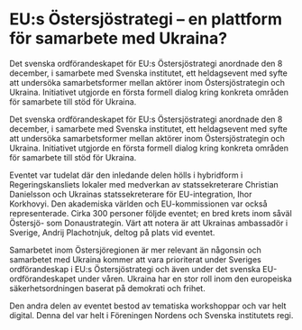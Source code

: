 # EU:s Östersjöstrategi – en plattform för samarbete med Ukraina?

Det svenska ordförandeskapet för EU:s Östersjöstrategi anordnade den 8 december, i samarbete med Svenska institutet, ett heldagsevent med syfte att undersöka samarbetsformer mellan aktörer inom Östersjöstrategin och Ukraina. Initiativet utgjorde en första formell dialog kring konkreta områden för samarbete till stöd för Ukraina.

Det svenska ordförandeskapet för EU:s Östersjöstrategi anordnade den 8 december, i samarbete med Svenska institutet, ett heldagsevent med syfte att undersöka samarbetsformer mellan aktörer inom Östersjöstrategin och Ukraina. Initiativet utgjorde en första formell dialog kring konkreta områden för samarbete till stöd för Ukraina.

Eventet var tudelat där den inledande delen hölls i hybridform i Regeringskansliets lokaler med medverkan av statssekreterare Christian Danielsson och Ukrainas statssekreterare för EU-integration, Ihor Korkhovyi. Den akademiska världen och EU-kommissionen var också representerade. Cirka 300 personer följde eventet; en bred krets inom såväl Östersjö- som Donaustrategin. Värt att notera är att Ukrainas ambassadör i Sverige, Andrij Plachotnjuk, deltog på plats vid eventet.

Samarbetet inom Östersjöregionen är mer relevant än någonsin och samarbetet med Ukraina kommer att vara prioriterat under Sveriges ordförandeskap i EU:s Östersjöstrategi och även under det svenska EU-ordförandeskapet under våren. Ukraina har en stor roll inom den europeiska säkerhetsordningen baserat på demokrati och frihet.

Den andra delen av eventet bestod av tematiska workshoppar och var helt digital. Denna del var helt i Föreningen Nordens och Svenska institutets regi.
